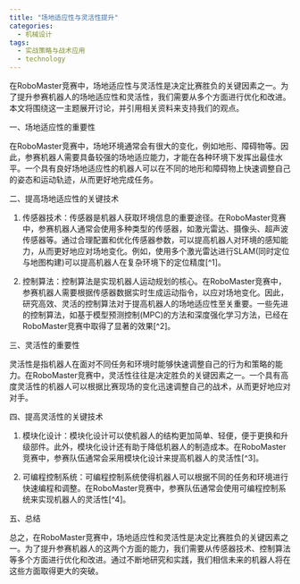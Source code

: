 ```yaml
---  
title: "场地适应性与灵活性提升"  
categories:  
  - 机械设计  
tags: 
  - 实战策略与战术应用 
  - technology  
---  
```


在RoboMaster竞赛中，场地适应性与灵活性是决定比赛胜负的关键因素之一。为了提升参赛机器人的场地适应性和灵活性，我们需要从多个方面进行优化和改进。本文将围绕这一主题展开讨论，并引用相关资料来支持我们的观点。

一、场地适应性的重要性

在RoboMaster竞赛中，场地环境通常会有很大的变化，例如地形、障碍物等。因此，参赛机器人需要具备较强的场地适应能力，才能在各种环境下发挥出最佳水平。一个具有良好场地适应性的机器人可以在不同的地形和障碍物上快速调整自己的姿态和运动轨迹，从而更好地完成任务。

二、提高场地适应性的关键技术

1. 传感器技术：传感器是机器人获取环境信息的重要途径。在RoboMaster竞赛中，参赛机器人通常会使用多种类型的传感器，如激光雷达、摄像头、超声波传感器等。通过合理配置和优化传感器参数，可以提高机器人对环境的感知能力，从而更好地应对场地变化。例如，使用多个激光雷达进行SLAM(同时定位与地图构建)可以提高机器人在复杂环境下的定位精度[^1]。

2. 控制算法：控制算法是实现机器人运动规划的核心。在RoboMaster竞赛中，参赛机器人需要根据传感器数据实时生成运动指令，以应对场地变化。因此，研究高效、灵活的控制算法对于提高机器人的场地适应性至关重要。一些先进的控制算法，如基于模型预测控制(MPC)的方法和深度强化学习方法，已经在RoboMaster竞赛中取得了显著的效果[^2]。

三、灵活性的重要性

灵活性是指机器人在面对不同任务和环境时能够快速调整自己的行为和策略的能力。在RoboMaster竞赛中，灵活性往往是决定胜负的关键因素之一。一个具有高度灵活性的机器人可以根据比赛现场的变化迅速调整自己的战术，从而更好地应对对手。

四、提高灵活性的关键技术

1. 模块化设计：模块化设计可以使机器人的结构更加简单、轻便，便于更换和升级部件。此外，模块化设计还有助于降低机器人的制造成本。在RoboMaster竞赛中，参赛队伍通常会采用模块化设计来提高机器人的灵活性[^3]。

2. 可编程控制系统：可编程控制系统使得机器人可以根据不同的任务和环境进行快速编程和调整。在RoboMaster竞赛中，参赛队伍通常会使用可编程控制系统来实现机器人的灵活性[^4]。

五、总结

总之，在RoboMaster竞赛中，场地适应性和灵活性是决定比赛胜负的关键因素之一。为了提升参赛机器人的这两个方面的能力，我们需要从传感器技术、控制算法等多个方面进行优化和改进。通过不断地研究和实践，我们相信未来的机器人将在这些方面取得更大的突破。 

